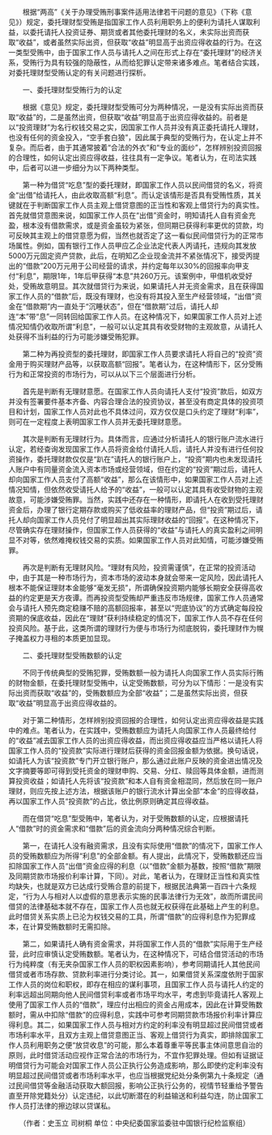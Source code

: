 　　根据“两高”《关于办理受贿刑事案件适用法律若干问题的意见》（下称《意见》）规定，委托理财型受贿是指国家工作人员利用职务上的便利为请托人谋取利益，以委托请托人投资证券、期货或者其他委托理财的名义，未实际出资而获取“收益”，或者虽然实际出资，但获取“收益”明显高于出资应得收益的行为。在这一类型受贿中，由于国家工作人员与请托人之间在形式上存在“委托理财”的经济关系，受贿行为具有较强的隐蔽性，从而给犯罪认定带来诸多难点。笔者结合实践，对委托理财型受贿认定的有关问题进行探析。

　　一、委托理财型受贿行为的认定

　　根据《意见》规定，委托理财型受贿可分为两种情况，一是没有实际出资而获取“收益”的，二是虽然出资，但获取“收益”明显高于出资应得收益的。前者是以“投资理财”为名行权钱交易之实，因国家工作人员并没有真正委托请托人理财，也没有任何的资金投入，“空手套白狼”，因此属于典型的受贿行为，在认定上并不复杂。而后者，由于其通常披着“合法的外衣”和“专业的面纱”，怎样辨别投资回报的合理性，如何认定出资应得收益，往往具有一定争议。笔者认为，在司法实践中，后者可以进一步细分为以下两种类型。

　　第一种为借贷“吃息”型的委托理财，即国家工作人员以民间借贷的名义，将资金“出借”给请托人，由此收取高额“利息”。而认定该情形是否具有受贿性质，其关键就在于判断国家工作人员主观上借贷意图的正当性和客观上借贷行为的真实性。首先就借贷意图来说，如国家工作人员在“出借”资金时，明知请托人自有资金充盈，根本没有借款需求，或是资金虽较为紧张，但同期已获得利率更优的贷款，均可反映其主观上的借贷意愿为假，当然也就否定了这一看似民间借贷行为的正常市场属性。例如，国有银行工作人员甲应乙企业法定代表人丙请托，违规向其发放5000万元固定资产贷款，此后，在明知乙企业现金流并不紧张情况下，接受丙提出的“借款”200万元用于公司经营的请求，并约定每年以30%的回报率向甲支付“利息”，期限1年，1年后甲获得“本息”共260万元。该案例中，甲借机收受好处，受贿故意明显。其次就借贷行为来说，如果请托人并无资金需求，且在获得国家工作人员的“借款”后，既没有理财，也没有将其投入至生产经营领域，“出借”资金在“借款期”内一直处于“沉睡状态”，但在“借款期”过后，请托人却连“本”带“息”一同转回给国家工作人员。在这种情况下，如果国家工作人员对上述情况知情仍收取所谓“利息”，一般可以认定其具有收受财物的主观故意，从请托人处获得不当利益的行为可能涉嫌受贿犯罪。

　　第二种为再投资型的委托理财，即国家工作人员要求请托人将自己的“投资”资金用于购买理财产品等，以获取高额“回报”。笔者认为，在这种情形下，区分受贿行为和正常投资的市场行为，可以从以下三个层面进行分析。

　　首先是判断有无理财意愿。在国家工作人员向请托人支付“投资”款后，如双方并没有签署要件基本齐备、内容合理合法的投资协议，甚至没有商定具体的投资项目和计划，国家工作人员对此也不具体过问，双方仅仅是口头约定了理财“利率”，则可在一定程度上表明国家工作人员并无委托理财意愿。

　　其次是判断有无理财行为。具体而言，应通过分析请托人的银行账户流水进行认定，若经查询发现国家工作人员将资金给付请托人后，请托人并没有进行任何投资操作，委托理财款仅仅是“趴在”请托人的银行账户上，“投资”期内也未发现请托人账户中有同量资金流入资本市场或经营领域，但在约定的“投资”期过后，请托人却向国家工作人员支付了高额“收益”，那么在该情形中，如果国家工作人员对上述情况知情，但依然收受请托人给予的“收益”，一般可以认定其具有收受财物的主观故意，可能涉嫌受贿罪。当然，实践中还存在一种情形，即请托人在收到受托理财资金后，办理了银行定期存款或购买了低收益率的理财产品，但“投资”期过后，请托人却向国家工作人员兑付了明显超出其实际理财收益的“回报”。在这种情况下，尽管确实存在理财操作，但国家工作人员获得的“收益”与请托人的真实盈利之间明显不对等，依然难掩权钱交易的实质。如果国家工作人员对此知情，可能涉嫌受贿罪。

　　再次是判断有无理财风险。“理财有风险，投资需谨慎”，在正常的投资活动中，由于其是一种市场行为，资本市场的波动本身就会带来一定风险，因此请托人根本不能保证理财本金能够“毫发无损”，所谓确保投资期内能够长期安全获得高收益的约定更是天方夜谭。而再投资型受贿却严重违反市场规律，国家工作人员通常会与请托人预先商定稳赚不赔的高额回报率，甚至以“兜底协议”的方式确定每段投资期的保底收益，因此在“理财”获利持续稳定的情况下，国家工作人员不存在任何投资风险。基于此，这类所谓的理财行为便与市场行为彻底脱钩，委托理财作为幌子掩盖权力寻租的本质更加显现。

　　二、委托理财型受贿数额的认定

　　不同于传统典型的受贿犯罪，受贿数额一般为请托人向国家工作人员实际行贿的财物金额，在委托理财型受贿中，认定受贿数额，可分为以下情形：一是没有实际出资而获取“收益”的，受贿数额应为全部“收益”；二是虽然实际出资，但获取“收益”明显高于出资应得收益的。

　　对于第二种情形，怎样辨别投资回报的合理性，如何认定出资应得收益是实践中的难点。笔者认为，在实践中，受贿数额应为请托人向国家工作人员最终给付的“收益”减去国家工作人员的出资应得收益，而出资应得收益应当严格以请托人将国家工作人员的“投资款”实际进行理财后获得的资金回报金额为依据。换句话说，如请托人为该“投资款”专门开立银行账户，那么通过此账户反映的资金进出情况及文字摘要等即可得到受托资金的理财申购、交易、分红、赎回等具体金额，进而测算投资收益；如请托人先将该“投资款”和本人自有资金相混同，然后放在同一账户理财，则应先按上述方法，根据该账户的银行流水计算出全部“本金”的应得收益，再以国家工作人员“投资款”的占比，依比例原则确定其应得收益。

　　而在借贷“吃息”型受贿中，笔者认为，对于受贿数额的认定，应根据请托人“借款”时的资金需求和“借款”后的资金流向分两种情况综合判断。

　　第一，在请托人没有融资需求，且没有实际使用“借款”的情况下，国家工作人员的受贿数额应为所得“利息”的全部金额。有人提出，此情况下，受贿数额还应当扣除国家工作人员“出借”资金应得的利息（以“借款”金额为基数，按照“借款”期限及同期贷款市场报价利率计算，下同）。对此，笔者认为，在理财正当性和真实性均缺失，也就是双方已达成行受贿合意的前提下，根据民法典第一百四十六条规定，“行为人与相对人以虚假的意思表示实施的民事法律行为无效”，故而所谓民间借贷的法律基础本就不存在，国家工作人员也就无权获得在此基础上产生的利息。此时借贷关系实质上已沦为权钱交易的工具，所谓“借款”的应得利息作为犯罪成本，在计算受贿数额时无需扣除。

　　第二，如果请托人确有资金需求，并将国家工作人员的“借款”实际用于生产经营，此时应审慎认定受贿数额。笔者认为，在这种情况下，可结合借贷活动的市场行为纯粹度（有无夹杂国家工作人员的职权因素影响），参考同期请托人其他民间借贷或者市场存款、贷款利率进行分类讨论。其一，如果借贷关系深度依附于国家工作人员的岗位和职权，即存在相应的谋利事项，且国家工作人员与请托人约定的利率远超出同期向他人民间借贷利率或者市场平均水平，考虑到毕竟请托人客观上使用了国家工作人员的“借款”，理应付出相应的资金占用成本，因此在计算受贿数额时，需从中扣除“借款”的应得利息，实践中可参考同期贷款市场报价利率计算应得利息。其二，如果国家工作人员与相对方约定的利率没有明显超过民间借贷或者市场利率水平，且双方主观上借贷意图正当、客观上借贷行为真实，即排除国家工作人员利用职务之便“放贷收息”的可能，那么本着尊重平等民事主体间意思自治的原则，此时借贷活动应视作正常合法的市场行为，不宜作犯罪处理。但如有证据证明借贷行为可能会对国家工作人员公正执行公务造成影响，那么即使约定利率没有明显超过民间借贷或者市场利率水平，也应当根据党纪处分条例第九十条规定（通过民间借贷等金融活动获取大额回报，影响公正执行公务的，视情节轻重给予警告直至开除党籍处分）认定违纪，以此切断潜在的利益输送和利益勾连，防止国家工作人员打法律的擦边球以贷谋私。

　　（作者：史玉立 司树桐 单位：中央纪委国家监委驻中国银行纪检监察组）